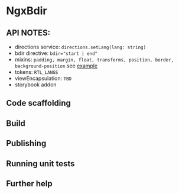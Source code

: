 # NgxBdir

## API NOTES:

- directions service: `directions.setLang(lang: string)`
- bdir directive: `bdir="start | end"`
- mixins: `padding, margin, float, transforms, position, border, background-position` see [example](https://github.com/ionic-team/ionic/blob/ceae5d20d76e8a66a8945e64fb8edab54109ad36/core/src/themes/ionic.mixins.scss)
- tokens: `RTL_LANGS`
- viewEncapsulation: `TBD`
- storybook addon

## Code scaffolding

## Build

## Publishing

## Running unit tests

## Further help
